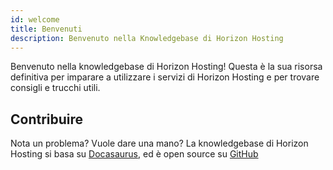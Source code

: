 ```yaml
---
id: welcome
title: Benvenuti
description: Benvenuto nella Knowledgebase di Horizon Hosting
---
```


Benvenuto nella knowledgebase di Horizon Hosting! Questa è la sua risorsa definitiva per imparare a utilizzare i servizi di Horizon Hosting e per trovare consigli e trucchi utili.

## Contribuire
Nota un problema? Vuole dare una mano? La knowledgebase di Horizon Hosting si basa su [Docasaurus](https://docusaurus.io/), ed è open source su [GitHub](https://github.com/Horizon-Hosting/Documentation)